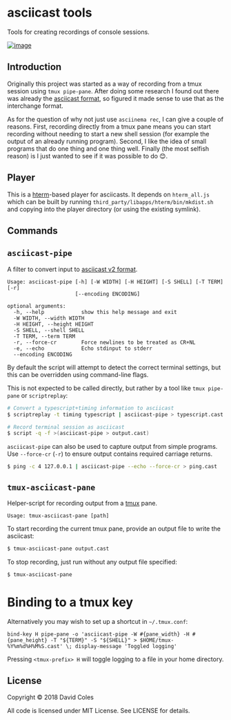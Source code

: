 # asciicast tools

Tools for creating recordings of console sessions.

[![image](https://user-images.githubusercontent.com/1007415/55848841-32fd4780-5b03-11e9-919f-b7c232f942a3.png)](https://asciinema.org/a/239501)

## Introduction

Originally this project was started as a way of recording from a tmux session using `tmux pipe-pane`. After doing some research I found out there was already the [asciicast format][asciicast-format], so figured it made sense to use that as the interchange format.

As for the question of why not just use `asciinema rec`, I can give a couple of reasons.
First, recording directly from a tmux pane means you can start recording without needing
to start a new shell session (for example the output of an already running program).
Second, I like the idea of small programs that do one thing and one thing well.
Finally (the most selfish reason) is I just wanted to see if it was possible to do 😊.

[asciicast-format]: https://github.com/asciinema/asciinema/blob/develop/doc/asciicast-v2.md

## Player

This is a [hterm][hterm]-based player for asciicasts. It depends on
`hterm_all.js` which can be built by running
`third_party/libapps/hterm/bin/mkdist.sh` and copying into the player directory
(or using the existing symlink).

[hterm]: https://chromium.googlesource.com/apps/libapps/+/master/hterm

## Commands

## `asciicast-pipe`

A filter to convert input to [asciicast v2 format][asciicast-format].

```
Usage: asciicast-pipe [-h] [-W WIDTH] [-H HEIGHT] [-S SHELL] [-T TERM] [-r]
                      [--encoding ENCODING]

optional arguments:
  -h, --help            show this help message and exit
  -W WIDTH, --width WIDTH
  -H HEIGHT, --height HEIGHT
  -S SHELL, --shell SHELL
  -T TERM, --term TERM
  -r, --force-cr        Force newlines to be treated as CR+NL
  -e, --echo            Echo stdinput to stderr
  --encoding ENCODING
```

By default the script will attempt to detect the correct terminal settings, but
this can be overridden using command-line flags.

This is not expected to be called directly, but rather by a tool like
`tmux pipe-pane` or `scriptreplay`:

```bash
# Convert a typescript+timing information to asciicast
$ scriptreplay -t timing typescript | asciicast-pipe > typescript.cast

# Record terminal session as asciicast
$ script -q -f >(asciicast-pipe > output.cast)
```

`asciicast-pipe` can also be used to capture output from simple programs.
Use `--force-cr` (`-r`) to ensure output contains required carriage returns.

```bash
$ ping -c 4 127.0.0.1 | asciicast-pipe --echo --force-cr > ping.cast
```

## `tmux-asciicast-pane`

Helper-script for recording output from a [tmux](https://tmux.github.io) pane.

```
Usage: tmux-asciicast-pane [path]
```

To start recording the current tmux pane, provide an output file to write the
asciicast:

```bash
$ tmux-asciicast-pane output.cast
```

To stop recording, just run without any output file specified:

```bash
$ tmux-asciicast-pane
```

# Binding to a tmux key

Alternatively you may wish to set up a shortcut in `~/.tmux.conf`:

```
bind-key H pipe-pane -o 'asciicast-pipe -W #{pane_width} -H #{pane_height} -T "${TERM}" -S "${SHELL}" > $HOME/tmux-%Y%m%d%H%M%S.cast' \; display-message 'Toggled logging'
```

Pressing `<tmux-prefix> H` will toggle logging to a file in your home directory.

## License

Copyright © 2018 David Coles

All code is licensed under MIT License. See LICENSE for details.
